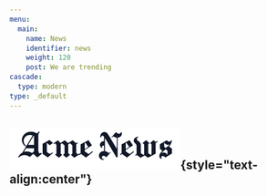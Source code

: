 ```yaml
---
menu:
  main:
    name: News
    identifier: news
    weight: 120
    post: We are trending
cascade:
  type: modern
type: _default
---
```

![News](news.png){style="text-align:center"}
-----------------

